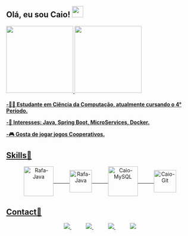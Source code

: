 
<!---
ciprianorepository2/ciprianorepository2 is a ✨ special ✨ repository because its `README.md` (this file) appears on your GitHub profile.
You can click the Preview link to take a look at your changes.
--->
<h2>Olá, eu sou Caio!
  <img src="https://raw.githubusercontent.com/iampavangandhi/iampavangandhi/master/gifs/Hi.gif" width="30px">
    </h2>
    
<div>
  <a href="https://github.com/caiocipriano">
  <img height="180em" src="https://github-readme-stats.vercel.app/api?username=caiocipriano&show_icons=true&theme=prussian&include_all_commits=true&count_private=true"/>
  <img height="180em" src="https://github-readme-stats.vercel.app/api/top-langs/?username=caiocipriano&layout=compact&langs_count=7&theme=prussian "/>
</div> 
  
<h4>  
<p>-👨‍🎓 Estudante em Ciência da Computação, atualmente cursando o 4° Período.
<p>-🎯 Interesses: Java, Spring Boot, MicroServices, Docker.
<p>-🎮 Gosta de jogar jogos Cooperativos.
  </h4>

<h2>Skills🎯</h2>
<div align="center">
  <img align="center" alt="Rafa-Java" height="80" src="https://cdn.jsdelivr.net/gh/devicons/devicon/icons/java/java-original-wordmark.svg" />
   &nbsp;&nbsp;&nbsp;&nbsp;&nbsp;&nbsp;&nbsp;&nbsp;&nbsp;
    <img align="center" alt="Rafa-Java" height="60" src="https://cdn.jsdelivr.net/gh/devicons/devicon/icons/spring/spring-original.svg"/>
   &nbsp;&nbsp;&nbsp;&nbsp;&nbsp;&nbsp;&nbsp;&nbsp;&nbsp;
    <img align="center" alt="Caio-MySQL" height="80" src="https://cdn.jsdelivr.net/gh/devicons/devicon/icons/mysql/mysql-original.svg"/>
   &nbsp;&nbsp;&nbsp;&nbsp;&nbsp;&nbsp;&nbsp;&nbsp;&nbsp;
  <!--<img align="center" alt="Caio-Js" height="60" src="https://cdn.jsdelivr.net/gh/devicons/devicon/icons/javascript/javascript-original.svg">-->
  <img align="center" alt="Caio-Git" height="60" src="https://cdn.jsdelivr.net/gh/devicons/devicon/icons/git/git-original.svg" />
</div>

## Contact📱

<p align="center">
    <a href="https://github.com/caiocipriano">
        <img src="https://img.shields.io/badge/github-%23100000.svg?&style=for-the-badge&logo=github&logoColor=white&link=mailto:https://github.com/caiocipriano">
    </a>
   &nbsp;&nbsp;&nbsp;&nbsp;&nbsp;&nbsp;&nbsp;&nbsp;&nbsp;
    <a href="mailto:caio.silvax@hotmail.com">
       <img src="https://img.shields.io/badge/Microsoft_Outlook-0078D4?style=for-the-badge&logo=microsoft-outlook&logoColor=white">
    </a>
  &nbsp;&nbsp;&nbsp;&nbsp;&nbsp;&nbsp;&nbsp;&nbsp;&nbsp;
  <a href="https://www.linkedin.com/in/caio-cipriano">
        <img src="https://img.shields.io/badge/linkedin-%230077B5.svg?&style=for-the-badge&logo=linkedin&logoColor=white&link=mailto:https://www.linkedin.com/in/caio-cipriano/">
    </a>
    &nbsp;&nbsp;&nbsp;&nbsp;&nbsp;&nbsp;&nbsp;&nbsp;&nbsp;
    <a href="https://discord.gg/6XmPrUYX2">
        <img src="https://img.shields.io/badge/Discord-7289DA?style=for-the-badge&logo=discord&logoColor=white">
    </a>
  
  
